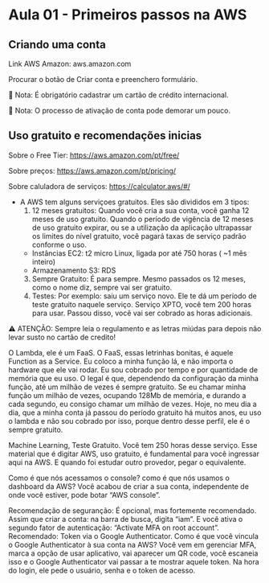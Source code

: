 # Aula 01 - Primeiros passos na AWS

## Criando uma conta

Link AWS Amazon: aws.amazon.com

Procurar o botão de Criar conta e preenchero formulário.

:pushpin: Nota: É obrigatório cadastrar um cartão de crédito internacional.

:pushpin: Nota: O processo de ativação de conta pode demorar um pouco.  

## Uso gratuito e recomendações inicias

Sobre o Free Tier: https://aws.amazon.com/pt/free/

Sobre preços: https://aws.amazon.com/pt/pricing/

Sobre caluladora de serviços: https://calculator.aws/#/

* A AWS tem alguns serviçoes gratuitos. Eles são divididos em 3 tipos:
  1. 12 meses gratuitos: Quando você cria a sua conta, você ganha 12 meses de uso gratuito. Quando o período de vigência de 12 meses de uso gratuito expirar, ou se a utilização da aplicação ultrapassar os limites do nível gratuito, você pagará taxas de serviço padrão conforme o uso.
    * Instâncias EC2:  t2 micro Linux, ligada por até 750 horas ( ~1 mês inteiro)
    * Armazenamento S3: RDS
  3. Sempre Gratuito: É para sempre. Mesmo passados os 12 meses, como o nome diz, sempre vai ser gratuito. 
  4. Testes: Por exemplo: saiu um serviço novo. Ele te dá um período de teste gratuito naquele serviço. Serviço XPTO, você tem 200 horas para usar. Passou disso, você vai ser cobrado as horas adicionais.

:warning: ATENÇÃO: Sempre leia o regulamento e as letras miúdas para depois não levar susto no cartão de credito!

O Lambda, ele é um FaaS. O FaaS, essas letrinhas bonitas, é aquele Function as a Service. Eu coloco a minha função lá, e não importa o hardware que ele vai rodar. Eu sou cobrado por tempo e por quantidade de memória que eu uso.
O legal é que, dependendo da configuração da minha função, até um milhão de vezes é sempre gratuito. Se eu chamar minha função um milhão de vezes, ocupando 128Mb de memória, e durando a cada segundo, eu consigo chamar um milhão de vezes. Hoje, no meu dia a dia, que a minha conta já passou do período gratuito há muitos anos, eu uso o lambda e não sou cobrado por isso, porque dentro desse perfil, ele é o sempre gratuito.

Machine Learning, Teste Gratuito. Você tem 250 horas desse serviço. Esse material que é digitar AWS, uso gratuito, é fundamental para você ingressar aqui na AWS. E quando foi estudar outro provedor, pegar o equivalente.

Como é que nós acessamos o console? como é que nós usamos o dashboard da AWS? Você acabou de criar a sua conta, independente de onde você estiver, pode botar “AWS console”.

Recomendação de seguranção: É opcional, mas fortemente recomendado. Assim que criar a conta: na barra de busca, digita “iam”. E você ativa o segundo fator de autenticação: “Activate MFA on root account”. Recomendado: Token via o Google Authenticator.
Como é que você vincula o Google Authenticator à sua conta na AWS? Você vem em gerenciar MFA, marca a opção de usar aplicativo, vai aparecer um QR code, você escaneia isso e o Google Authenticator vai passar a te mostrar aquele token. Na hora do login, ele pede o usuário, senha e o token de acesso. 
